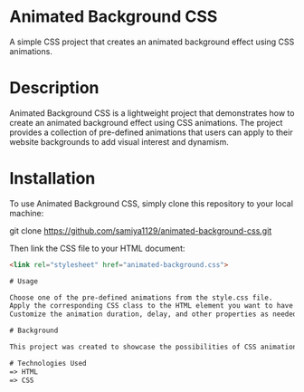 # Animated Background CSS

A simple CSS project that creates an animated background effect using CSS animations.

# Description

Animated Background CSS is a lightweight project that demonstrates how to create an animated background effect using CSS animations. The project provides a collection of pre-defined animations that users can apply to their website backgrounds to add visual interest and dynamism.

# Installation

To use Animated Background CSS, simply clone this repository to your local machine:

git clone https://github.com/samiya1129/animated-background-css.git

Then link the CSS file to your HTML document:
```html
<link rel="stylesheet" href="animated-background.css">

# Usage

Choose one of the pre-defined animations from the style.css file.
Apply the corresponding CSS class to the HTML element you want to have the animated background.
Customize the animation duration, delay, and other properties as needed.

# Background

This project was created to showcase the possibilities of CSS animations for creating visually appealing backgrounds on websites. By providing a collection of pre-defined animations, developers can easily integrate animated backgrounds into their projects without having to write complex CSS code from scratch.

# Technologies Used
=> HTML
=> CSS


